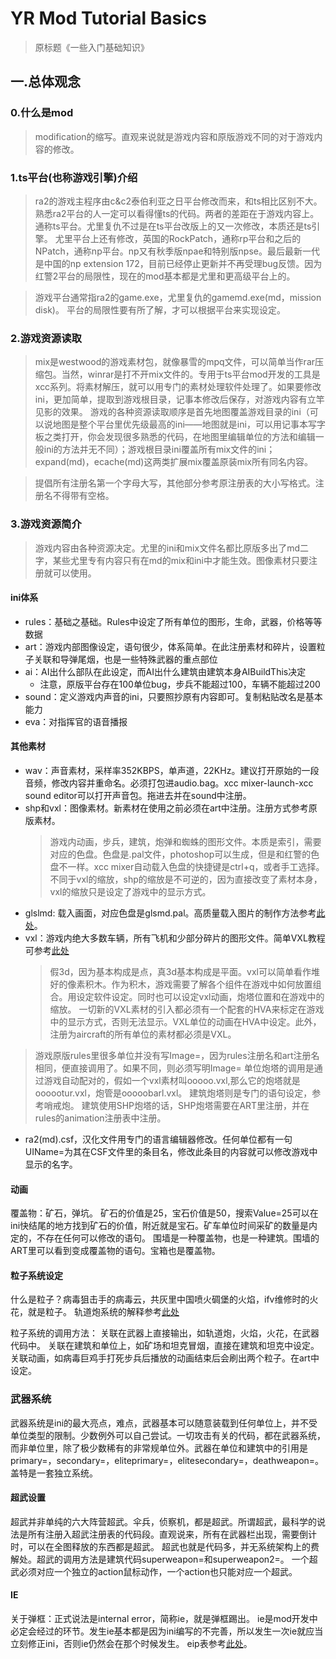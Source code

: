 # YR Mod Tutorial Basics

> 原标题《一些入门基础知识》

## 一.总体观念

### 0.什么是mod

> modification的缩写。直观来说就是游戏内容和原版游戏不同的对于游戏内容的修改。

### 1.ts平台(也称游戏引擎)介绍

> ra2的游戏主程序由c&c2泰伯利亚之日平台修改而来，和ts相比区别不大。熟悉ra2平台的人一定可以看得懂ts的代码。两者的差距在于游戏内容上。通称ts平台。尤里复仇不过是在ts平台改版上的又一次修改，本质还是ts引擎。
> 尤里平台上还有修改，英国的RockPatch，通称rp平台和之后的NPatch，通称np平台。np又有秋季版npae和特别版npse。最后最新一代是中国的np extension 172，目前已经停止更新并不再受理bug反馈。因为红警2平台的局限性，现在的mod基本都是尤里和更高级平台上的。

> 游戏平台通常指ra2的game.exe，尤里复仇的gamemd.exe(md，mission disk)。
> 平台的局限性要有所了解，才可以根据平台来实现设定。

### 2.游戏资源读取

> mix是westwood的游戏素材包，就像暴雪的mpq文件，可以简单当作rar压缩包。当然，winrar是打不开mix文件的。专用于ts平台mod开发的工具是xcc系列。将素材解压，就可以用专门的素材处理软件处理了。如果要修改ini，更加简单，提取到游戏根目录，记事本修改后保存，对游戏内容有立竿见影的效果。
> 游戏的各种资源读取顺序是首先地图覆盖游戏目录的ini（可以说地图是整个平台里优先级最高的ini——地图就是ini，可以用记事本写字板之类打开，你会发现很多熟悉的代码，在地图里编辑单位的方法和编辑一般ini的方法并无不同）；游戏根目录ini覆盖所有mix文件的ini；expand(md)，ecache(md)这两类扩展mix覆盖原装mix所有同名内容。

> 提倡所有注册名第一个字母大写，其他部分参考原注册表的大小写格式。注册名不得带有空格。

### 3.游戏资源简介

> 游戏内容由各种资源决定。尤里的ini和mix文件名都比原版多出了md二字，某些尤里专有内容只有在md的mix和ini中才能生效。图像素材只要注册就可以使用。

#### ini体系

- rules：基础之基础。Rules中设定了所有单位的图形，生命，武器，价格等等数据
- art：游戏内部图像设定，语句很少，体系简单。在此注册素材和碎片，设置粒子关联和导弹尾烟，也是一些特殊武器的重点部位
- ai：AI出什么部队在此设定，而AI出什么建筑由建筑本身AIBuildThis决定
  - 注意，原版平台存在100单位bug，步兵不能超过100，车辆不能超过200
- sound：定义游戏内声音的ini，只要照抄原有内容即可。复制粘贴改名是基本能力
- eva：对指挥官的语音播报

#### 其他素材

- wav：声音素材，采样率352KBPS，单声道，22KHz。建议打开原始的一段音频，修改内容并重命名。必须打包进audio.bag。xcc mixer-launch-xcc sound editor可以打开声音包。拖进去并在sound中注册。
- shp和vxl：图像素材。新素材在使用之前必须在art中注册。注册方式参考原版素材。
  > 游戏内动画，步兵，建筑，炮弹和蜘蛛的图形文件。本质是索引，需要对应的色盘。色盘是.pal文件，photoshop可以生成，但是和红警的色盘不一样。xcc mixer自动载入色盘的快捷键是ctrl+q，或者手工选择。不同于vxl的缩放，shp的缩放是不可逆的，因为直接改变了素材本身，vxl的缩放只是设定了游戏中的显示方式。
- glslmd: 载入画面，对应色盘是glsmd.pal。高质量载入图片的制作方法参考[此处](https://tieba.baidu.com/f?kz=1013755765)。
- vxl：游戏内绝大多数车辆，所有飞机和少部分碎片的图形文件。简单VXL教程可参考[此处](https://tieba.baidu.com/f?kz=690182833)
  > 假3d，因为基本构成是点，真3d基本构成是平面。vxl可以简单看作堆好的像素积木。作为积木，游戏需要了解各个组件在游戏中如何放置组合。用设定软件设定。同时也可以设定vxl动画，炮塔位置和在游戏中的缩放。
  > 一切新的VXL素材的引入都必须有一个配套的HVA来标定在游戏中的显示方式，否则无法显示。VXL单位的动画在HVA中设定。此外，注册为aircraft的所有单位的素材都必须是VXL。
> 游戏原版rules里很多单位并没有写Image=，因为rules注册名和art注册名相同，便直接调用了。如果不同，则必须写明Image=
> 单位炮塔的调用是通过游戏自动配对的，假如一个vxl素材叫ooooo.vxl,那么它的炮塔就是oooootur.vxl，炮管是ooooobarl.vxl。
>建筑炮塔则是专门的语句设定，参考哨戒炮。
> 建筑使用SHP炮塔的话，SHP炮塔需要在ART里注册，并在rules的animation注册表中注册。

- ra2(md).csf，汉化文件用专门的语言编辑器修改。任何单位都有一句UIName=为其在CSF文件里的条目名，修改此条目的内容就可以修改游戏中显示的名字。

#### 动画

覆盖物：矿石，弹坑。
矿石的价值是25，宝石价值是50，搜索Value=25可以在ini快结尾的地方找到矿石的价值，附近就是宝石。矿车单位时间采矿的数量是内定的，不存在任何可以修改的语句。
围墙是一种覆盖物，也是一种建筑。围墙的ART里可以看到变成覆盖物的语句。宝箱也是覆盖物。

#### 粒子系统设定

什么是粒子？病毒狙击手的病毒云，共灰里中国喷火碉堡的火焰，ifv维修时的火花，就是粒子。
轨道炮系统的解释参考[此处](https://tieba.baidu.com/f?kz=865014555)

粒子系统的调用方法：
关联在武器上直接输出，如轨道炮，火焰，火花，在武器代码中。
关联在建筑和单位上，如矿场和坦克冒烟，直接在建筑和坦克中设定。
关联动画，如病毒巨鸡手打死步兵后播放的动画结束后会刷出两个粒子。在art中设定。

### 武器系统

武器系统是ini的最大亮点，难点，武器基本可以随意装载到任何单位上，并不受单位类型的限制。少数例外可以自己尝试。一切攻击有关的代码，都在武器系统，而非单位里，除了极少数稀有的非常规单位外。武器在单位和建筑中的引用是primary=，secondary=，eliteprimary=，elitesecondary=，deathweapon=。盖特是一套独立系统。

#### 超武设置

超武并非单纯的六大阵营超武。伞兵，侦察机，都是超武。所谓超武，最科学的说法是所有注册入超武注册表的代码段。直观说来，所有在武器栏出现，需要倒计时，可以在全图释放的东西都是超武。
超武也就是代码多，并无系统架构上的费解处。超武的调用方法是建筑代码superweapon=和superweapon2=。
一个超武必须对应一个独立的action鼠标动作，一个action也只能对应一个超武。

#### IE

关于弹框：正式说法是internal error，简称ie，就是弹框踢出。
ie是mod开发中必定会经过的环节。发生ie基本都是因为ini编写的不完善，所以发生一次ie就应当立刻修正ini，否则ie仍然会在那个时候发生。
eip表参考[此处](https://www.modenc.renegadeprojects.com/Internal_Error)。